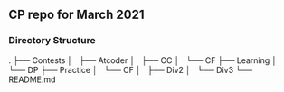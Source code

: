 ## CP repo for March 2021

### Directory Structure
.
├── Contests
│   ├── Atcoder
│   ├── CC
│   └── CF
├── Learning
│   └── DP
├── Practice
│   └── CF
│       ├── Div2
│       └── Div3
└── README.md

